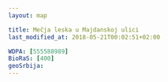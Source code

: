 ```yaml
---
layout: map

title: Mečja leska u Majdanskoj ulici
last_modified_at: 2018-05-21T00:02:51+02:00

WDPA: [555588989]
BioRaS: [400]
geoSrbija:
---
```

